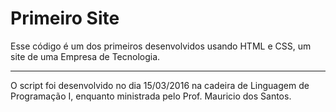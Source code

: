 # Primeiro Site

Esse código é um dos primeiros desenvolvidos usando HTML e CSS, um site de uma Empresa de Tecnologia.

---

O script foi desenvolvido no dia 15/03/2016 na cadeira de Linguagem de Programação I, enquanto ministrada pelo Prof. Mauricio dos Santos.
